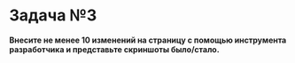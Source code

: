 # Задача №3
**Внесите не менее 10 изменений на страницу с помощью инструмента разработчика и представьте скриншоты было/стало.**
